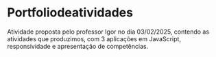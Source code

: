 # Portfoliodeatividades
Atividade proposta pelo professor Igor no dia 03/02/2025, contendo as atividades que produzimos, com 3 aplicações em JavaScript, responsividade e apresentação de competências.
